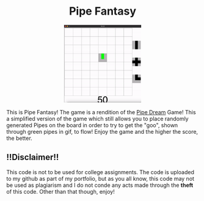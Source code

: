 <h1 align="center">Pipe Fantasy</h1>

<p align="center"> <img src="PipeFantasy.gif" width=40% alt="PipeFantasy"> </p>
This is Pipe Fantasy! The game is a rendition of the <a href=https://classicreload.com/win3x-pipe-dream-1991.html>Pipe Dream</a> Game! This a simplified version of the game which still allows you to place randomly generated Pipes on the board in order to try to get the "goo", shown through green pipes in gif, to flow! Enjoy the game and the higher the score, the better.

## ‼️Disclaimer‼️

This code is not to be used for college assignments. The code is uploaded to my github as part of my portfolio, but as you all know, this code may not be used as plagiarism and I do not conde any acts made through the **theft** of this code. Other than that though, enjoy!
